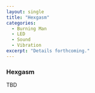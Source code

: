 ```yaml
---
layout: single
title: "Hexgasm"
categories:
  - Burning Man
  - LED
  - Sound
  - Vibration
excerpt: "Details forthcoming."
---
```


### Hexgasm

TBD
